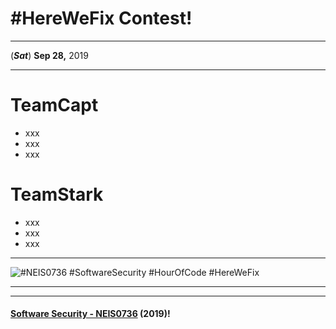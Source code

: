 # **#HereWeFix Contest**!

---
(***Sat***) **Sep 28,** 2019 

---

# TeamCapt
* xxx
* xxx
* xxx

# TeamStark
* xxx
* xxx
* xxx

---

![](CivilWar/xx.jpg "#NEIS0736 #SoftwareSecurity #HourOfCode #HereWeFix")

---

---

#### **[Software Security - NEIS0736](../) (2019)**!
